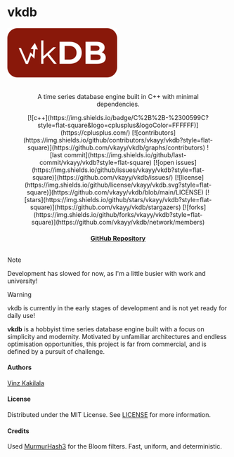 # vkdb

![](images/vkdb-full-cropped-small.png)

<div style="margin: 32px;" align="center">
<p>A time series database engine built in C++ with minimal dependencies.</p>
[![c++](https://img.shields.io/badge/C%2B%2B-%2300599C?style=flat-square&logo=cplusplus&logoColor=FFFFFF)](https://cplusplus.com/)
[![contributors](https://img.shields.io/github/contributors/vkayy/vkdb?style=flat-square)](https://github.com/vkayy/vkdb/graphs/contributors)
![last commit](https://img.shields.io/github/last-commit/vkayy/vkdb?style=flat-square)
[![open issues](https://img.shields.io/github/issues/vkayy/vkdb?style=flat-square)](https://github.com/vkayy/vkdb/issues/)
[![license](https://img.shields.io/github/license/vkayy/vkdb.svg?style=flat-square)](https://github.com/vkayy/vkdb/blob/main/LICENSE)
[![stars](https://img.shields.io/github/stars/vkayy/vkdb?style=flat-square)](https://github.com/vkayy/vkdb/stargazers)
[![forks](https://img.shields.io/github/forks/vkayy/vkdb?style=flat-square)](https://github.com/vkayy/vkdb/network/members)
<h4><a href="https://github.com/vkayy/vkdb">GitHub Repository</a></h4>
</div>

> [!NOTE]
> Development has slowed for now, as I'm a little busier with work and university!

> [!WARNING]
> vkdb is currently in the early stages of development and is not yet ready for daily use!

**vkdb** is a hobbyist time series database engine built with a focus on simplicity and modernity. Motivated by unfamiliar architectures and endless optimisation opportunities, this project is far from commercial, and is defined by a pursuit of challenge.

#### Authors

[Vinz Kakilala](https://linkedin.com/in/vinzkakilala)

#### License

Distributed under the MIT License. See [LICENSE](https://github.com/vkayy/vkdb/blob/main/LICENSE) for more information.

#### Credits

Used [MurmurHash3](https://github.com/aappleby/smhasher/blob/master/src/MurmurHash3.cpp) for the Bloom filters. Fast, uniform, and deterministic.
